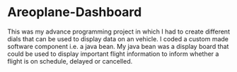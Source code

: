 # Areoplane-Dashboard

This was my advance programming project in which I had to create different dials that can be used to display data on an vehicle. I coded a custom made software component i.e. a java bean. My java bean was a display board that could be used to display important flight information to inform whether a flight is on schedule, delayed or cancelled. 
